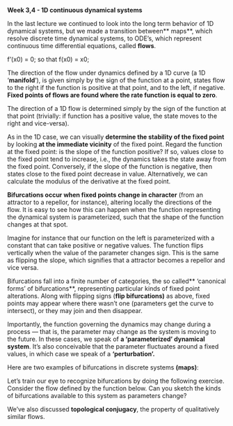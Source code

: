 **Week 3,4 - 1D continuous dynamical systems**

In the last lecture we continued to look into the long term behavior of 1D dynamical systems, but we made a transition between** maps**, which resolve discrete time dynamical systems, to ODE’s, which represent continuous time differential equations, called **flows**. 

f’(x0) = 0; so that f(x0) = x0;

The direction of the flow under dynamics defined by a 1D curve (a 1D ‘**manifold**’), is given simply by the sign of the function at a point, states flow to the right if the function is positive at that point, and to the left, if negative. **Fixed points of flows are found where the rate function is equal to zero**.

The direction of a 1D flow is determined simply by the sign of the function at that point (trivially: if function has a positive value, the state moves to the right and vice-versa).

As in the 1D case, we can visually **determine the stability of the fixed point** by looking **at the immediate vicinity** of the fixed point. Regard the function at the fixed point: is the slope of the function positive? If so, values close to the fixed point tend to increase, i.e., the dynamics takes the state away from the fixed point. Conversely, if the slope of the function is negative, then states close to the fixed point decrease in value.  Alternatively, we can calculate the modulus of the derivative at the fixed point. 

 

**Bifurcations occur when fixed points change in character** (from an attractor to a repellor, for instance), altering locally the directions of the flow. It is easy to see how this can happen when the function representing the dynamical system is parameterized, such that the shape of the function changes at that spot.

Imagine for instance that our function on the left is parameterized with a constant that can take positive or negative values. The function flips vertically when the value of the parameter changes sign. This is the same as flipping the slope, which signifies that a attractor becomes a repellor and vice versa.

Bifurcations fall into a finite number of categories, the so called** ‘canonical forms’ of bifurcations**, representing particular kinds of fixed point alterations. Along with flipping signs (**flip bifurcations)** as above, fixed points may appear where there wasn’t one (parameters get the curve to intersect), or they may join and then disappear.

Importantly, the function governing the dynamics may change during a process — that is, the parameter may change as the system is moving to the future. In these cases, we speak of **a ‘parameterized’ dynamical system**. It’s also conceivable that the parameter fluctuates around a fixed values, in which case we speak of a **‘perturbation’.**

Here are two examples of bifurcations in discrete systems **(maps)**:

 

 

Let’s train our eye to recognize bifurcations by doing the following exercise. Consider the flow defined by the function below. Can you sketch the kinds of bifurcations available to this system as parameters change?

 

We’ve also discussed **topological conjugacy**, the property of qualitatively similar flows.
